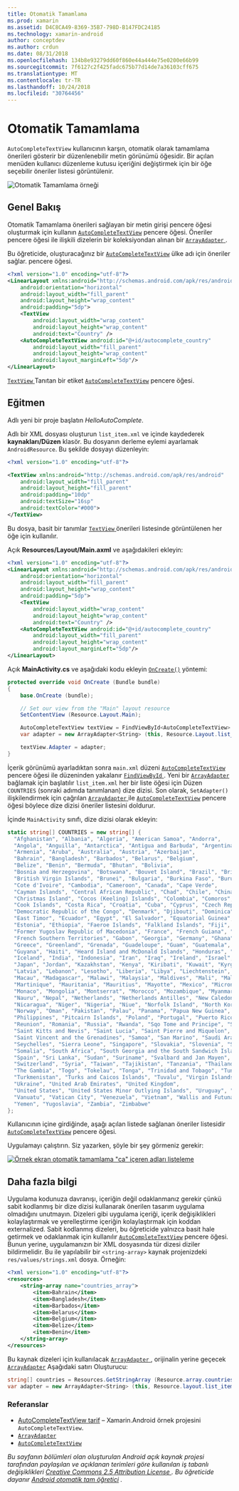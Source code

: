 ```yaml
---
title: Otomatik Tamamlama
ms.prod: xamarin
ms.assetid: D4C8CA49-8369-35B7-798D-B147FDC24185
ms.technology: xamarin-android
author: conceptdev
ms.author: crdun
ms.date: 08/31/2018
ms.openlocfilehash: 134b8e93279dd60f860e44a444e75e0200e66b99
ms.sourcegitcommit: 7f6127c2f425fadc675b77d14de7a36103cff675
ms.translationtype: MT
ms.contentlocale: tr-TR
ms.lasthandoff: 10/24/2018
ms.locfileid: "30764456"
---
```

# <a name="auto-complete"></a>Otomatik Tamamlama

`AutoCompleteTextView` kullanıcının karşın, otomatik olarak tamamlama önerileri gösterir bir düzenlenebilir metin görünümü öğesidir. Bir açılan menüden kullanıcı düzenleme kutusu içeriğini değiştirmek için bir öğe seçebilir öneriler listesi görüntülenir.

![Otomatik Tamamlama örneği](images/auto-complete.png)

## <a name="overview"></a>Genel Bakış

Otomatik Tamamlama önerileri sağlayan bir metin girişi pencere öğesi oluşturmak için kullanın [`AutoCompleteTextView`](https://developer.xamarin.com/api/type/Android.Widget.AutoCompleteTextView/)
pencere öğesi. Öneriler pencere öğesi ile ilişkili dizelerin bir koleksiyondan alınan bir [ `ArrayAdapter` ](https://developer.xamarin.com/api/type/Android.Widget.ArrayAdapter/).

Bu öğreticide, oluşturacağınız bir [`AutoCompleteTextView`](https://developer.xamarin.com/api/type/Android.Widget.AutoCompleteTextView/)
ülke adı için öneriler sağlar. pencere öğesi.

```xml
<?xml version="1.0" encoding="utf-8"?>
<LinearLayout xmlns:android="http://schemas.android.com/apk/res/android"
    android:orientation="horizontal"
    android:layout_width="fill_parent"
    android:layout_height="wrap_content"
    android:padding="5dp">
    <TextView
        android:layout_width="wrap_content"
        android:layout_height="wrap_content"
        android:text="Country" />
    <AutoCompleteTextView android:id="@+id/autocomplete_country"
        android:layout_width="fill_parent"
        android:layout_height="wrap_content"
        android:layout_marginLeft="5dp"/>
</LinearLayout>
```

[ `TextView` ](https://developer.xamarin.com/api/type/Android.Widget.TextView/) Tanıtan bir etiket [`AutoCompleteTextView`](https://developer.xamarin.com/api/type/Android.Widget.AutoCompleteTextView/)
pencere öğesi.


## <a name="tutorial"></a>Eğitmen

Adlı yeni bir proje başlatın *HelloAutoComplete*.

Adlı bir XML dosyası oluşturun `list_item.xml` ve içinde kaydederek **kaynakları/Düzen** klasör. Bu dosyanın derleme eylemi ayarlamak `AndroidResource`. Bu şekilde dosyayı düzenleyin:

```xml
<?xml version="1.0" encoding="utf-8"?>

<TextView xmlns:android="http://schemas.android.com/apk/res/android"
    android:layout_width="fill_parent"
    android:layout_height="fill_parent"
    android:padding="10dp"
    android:textSize="16sp"
    android:textColor="#000">
</TextView>
```

Bu dosya, basit bir tanımlar [ `TextView` ](https://developer.xamarin.com/api/type/Android.Widget.TextView/) önerileri listesinde görüntülenen her öğe için kullanılır.

Açık **Resources/Layout/Main.axml** ve aşağıdakileri ekleyin:

```xml
<?xml version="1.0" encoding="utf-8"?>
<LinearLayout xmlns:android="http://schemas.android.com/apk/res/android"
    android:orientation="horizontal"
    android:layout_width="fill_parent"
    android:layout_height="wrap_content"
    android:padding="5dp">
    <TextView
        android:layout_width="wrap_content"
        android:layout_height="wrap_content"
        android:text="Country" />
    <AutoCompleteTextView android:id="@+id/autocomplete_country"
        android:layout_width="fill_parent"
        android:layout_height="wrap_content"
        android:layout_marginLeft="5dp"/>
</LinearLayout>
```

Açık **MainActivity.cs** ve aşağıdaki kodu ekleyin [`OnCreate()`](https://developer.xamarin.com/api/member/Android.App.Activity.OnCreate/(Android.OS.Bundle))
yöntemi:

```csharp
protected override void OnCreate (Bundle bundle)
{
    base.OnCreate (bundle);

    // Set our view from the "Main" layout resource
    SetContentView (Resource.Layout.Main);

    AutoCompleteTextView textView = FindViewById<AutoCompleteTextView> (Resource.Id.autocomplete_country);
    var adapter = new ArrayAdapter<String> (this, Resource.Layout.list_item, COUNTRIES);

    textView.Adapter = adapter;
}
```

İçerik görünümü ayarladıktan sonra `main.xml` düzeni [`AutoCompleteTextView`](https://developer.xamarin.com/api/type/Android.Widget.AutoCompleteTextView/)
pencere öğesi ile düzeninden yakalanır [ `FindViewById` ](https://developer.xamarin.com/api/member/Android.App.Activity.FindViewById/). Yeni bir [ `ArrayAdapter` ](https://developer.xamarin.com/api/type/Android.Widget.ArrayAdapter/) bağlamak için başlatılır `list_item.xml` her bir liste öğesi için Düzen `COUNTRIES` (sonraki adımda tanımlanan) dize dizisi. Son olarak, `SetAdapter()` ilişkilendirmek için çağrılan [ `ArrayAdapter` ](https://developer.xamarin.com/api/type/Android.Widget.ArrayAdapter/) ile [`AutoCompleteTextView`](https://developer.xamarin.com/api/type/Android.Widget.AutoCompleteTextView/)
pencere öğesi böylece dize dizisi öneriler listesini doldurur.

İçinde `MainActivity` sınıfı, dize dizisi olarak ekleyin:

```csharp
static string[] COUNTRIES = new string[] {
  "Afghanistan", "Albania", "Algeria", "American Samoa", "Andorra",
  "Angola", "Anguilla", "Antarctica", "Antigua and Barbuda", "Argentina",
  "Armenia", "Aruba", "Australia", "Austria", "Azerbaijan",
  "Bahrain", "Bangladesh", "Barbados", "Belarus", "Belgium",
  "Belize", "Benin", "Bermuda", "Bhutan", "Bolivia",
  "Bosnia and Herzegovina", "Botswana", "Bouvet Island", "Brazil", "British Indian Ocean Territory",
  "British Virgin Islands", "Brunei", "Bulgaria", "Burkina Faso", "Burundi",
  "Cote d'Ivoire", "Cambodia", "Cameroon", "Canada", "Cape Verde",
  "Cayman Islands", "Central African Republic", "Chad", "Chile", "China",
  "Christmas Island", "Cocos (Keeling) Islands", "Colombia", "Comoros", "Congo",
  "Cook Islands", "Costa Rica", "Croatia", "Cuba", "Cyprus", "Czech Republic",
  "Democratic Republic of the Congo", "Denmark", "Djibouti", "Dominica", "Dominican Republic",
  "East Timor", "Ecuador", "Egypt", "El Salvador", "Equatorial Guinea", "Eritrea",
  "Estonia", "Ethiopia", "Faeroe Islands", "Falkland Islands", "Fiji", "Finland",
  "Former Yugoslav Republic of Macedonia", "France", "French Guiana", "French Polynesia",
  "French Southern Territories", "Gabon", "Georgia", "Germany", "Ghana", "Gibraltar",
  "Greece", "Greenland", "Grenada", "Guadeloupe", "Guam", "Guatemala", "Guinea", "Guinea-Bissau",
  "Guyana", "Haiti", "Heard Island and McDonald Islands", "Honduras", "Hong Kong", "Hungary",
  "Iceland", "India", "Indonesia", "Iran", "Iraq", "Ireland", "Israel", "Italy", "Jamaica",
  "Japan", "Jordan", "Kazakhstan", "Kenya", "Kiribati", "Kuwait", "Kyrgyzstan", "Laos",
  "Latvia", "Lebanon", "Lesotho", "Liberia", "Libya", "Liechtenstein", "Lithuania", "Luxembourg",
  "Macau", "Madagascar", "Malawi", "Malaysia", "Maldives", "Mali", "Malta", "Marshall Islands",
  "Martinique", "Mauritania", "Mauritius", "Mayotte", "Mexico", "Micronesia", "Moldova",
  "Monaco", "Mongolia", "Montserrat", "Morocco", "Mozambique", "Myanmar", "Namibia",
  "Nauru", "Nepal", "Netherlands", "Netherlands Antilles", "New Caledonia", "New Zealand",
  "Nicaragua", "Niger", "Nigeria", "Niue", "Norfolk Island", "North Korea", "Northern Marianas",
  "Norway", "Oman", "Pakistan", "Palau", "Panama", "Papua New Guinea", "Paraguay", "Peru",
  "Philippines", "Pitcairn Islands", "Poland", "Portugal", "Puerto Rico", "Qatar",
  "Reunion", "Romania", "Russia", "Rwanda", "Sqo Tome and Principe", "Saint Helena",
  "Saint Kitts and Nevis", "Saint Lucia", "Saint Pierre and Miquelon",
  "Saint Vincent and the Grenadines", "Samoa", "San Marino", "Saudi Arabia", "Senegal",
  "Seychelles", "Sierra Leone", "Singapore", "Slovakia", "Slovenia", "Solomon Islands",
  "Somalia", "South Africa", "South Georgia and the South Sandwich Islands", "South Korea",
  "Spain", "Sri Lanka", "Sudan", "Suriname", "Svalbard and Jan Mayen", "Swaziland", "Sweden",
  "Switzerland", "Syria", "Taiwan", "Tajikistan", "Tanzania", "Thailand", "The Bahamas",
  "The Gambia", "Togo", "Tokelau", "Tonga", "Trinidad and Tobago", "Tunisia", "Turkey",
  "Turkmenistan", "Turks and Caicos Islands", "Tuvalu", "Virgin Islands", "Uganda",
  "Ukraine", "United Arab Emirates", "United Kingdom",
  "United States", "United States Minor Outlying Islands", "Uruguay", "Uzbekistan",
  "Vanuatu", "Vatican City", "Venezuela", "Vietnam", "Wallis and Futuna", "Western Sahara",
  "Yemen", "Yugoslavia", "Zambia", "Zimbabwe"
};
```

Kullanıcının içine girdiğinde, aşağı açılan listede sağlanan öneriler listesidir [`AutoCompleteTextView`](https://developer.xamarin.com/api/type/Android.Widget.AutoCompleteTextView/)
pencere öğesi.

Uygulamayı çalıştırın. Siz yazarken, şöyle bir şey görmeniz gerekir:

[![Örnek ekran otomatik tamamlama "ca" içeren adları listeleme](auto-complete-images/helloautocomplete.png)](auto-complete-images/helloautocomplete.png#lightbox)



## <a name="more-information"></a>Daha fazla bilgi

Uygulama kodunuza davranışı, içeriğin değil odaklanmanız gerekir çünkü sabit kodlanmış bir dize dizisi kullanarak önerilen tasarım uygulama olmadığını unutmayın. Dizeleri gibi uygulama içeriği, içerik değişiklikleri kolaylaştırmak ve yerelleştirme içeriğin kolaylaştırmak için koddan externalized. Sabit kodlanmış dizeleri, bu öğreticide yalnızca basit hale getirmek ve odaklanmak için kullanılır [`AutoCompleteTextView`](https://developer.xamarin.com/api/type/Android.Widget.AutoCompleteTextView/)
pencere öğesi. Bunun yerine, uygulamanızın bir XML dosyasında tür dizesi diziler bildirmelidir. Bu ile yapılabilir bir `<string-array>` kaynak projenizdeki `res/values/strings.xml` dosya. Örneğin:

```xml
<?xml version="1.0" encoding="utf-8"?>
<resources>
    <string-array name="countries_array">
        <item>Bahrain</item>
        <item>Bangladesh</item>
        <item>Barbados</item>
        <item>Belarus</item>
        <item>Belgium</item>
        <item>Belize</item>
        <item>Benin</item>
    </string-array>
</resources>
```

Bu kaynak dizeleri için kullanılacak [ `ArrayAdapter` ](https://developer.xamarin.com/api/type/Android.Widget.ArrayAdapter/), orijinalin yerine geçecek [`ArrayAdapter`](https://developer.xamarin.com/api/type/Android.Widget.ArrayAdapter/)
Aşağıdaki satırı Oluşturucu:

```csharp
string[] countries = Resources.GetStringArray (Resource.array.countries_array);
var adapter = new ArrayAdapter<String> (this, Resource.layout.list_item, countries);
```


### <a name="references"></a>Referanslar

-   [AutoCompleteTextView tarif](https://github.com/xamarin/recipes/tree/master/Recipes/android/controls/autocomplete_text_view/add_an_autocomplete_text_input) &ndash; Xamarin.Android örnek projesini `AutoCompleteTextView`.
-   [`ArrayAdapter`](https://developer.xamarin.com/api/type/Android.Widget.ArrayAdapter/)
-   [`AutoCompleteTextView`](https://developer.xamarin.com/api/type/Android.Widget.AutoCompleteTextView/)

*Bu sayfanın bölümleri olan oluşturulan Android açık kaynak projesi tarafından paylaşılan ve açıklanan terimleri göre kullanılan iş tabanlı değişiklikleri* 
 [ *Creative Commons 2.5 Attribution License* ](http://creativecommons.org/licenses/by/2.5/) *. Bu öğreticide dayanır* 
 [ *Android otomatik tam öğretici*](http://developer.android.com/resources/tutorials/views/hello-autocomplete.html)
 *.*
